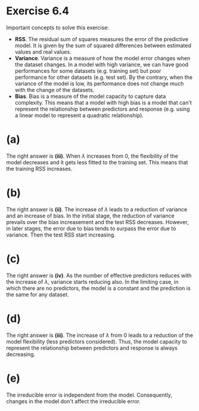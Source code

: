
# Exercise 6.4

Important concepts to solve this exercise:
* <b>RSS</b>. The residual sum of squares measures the error of the predictive model. It is given by the sum of squared differences between estimated values and real values.
* <b>Variance</b>. Variance is a measure of how the model error changes when the dataset changes. In a model with high variance, we can have good performances for some datasets (e.g. training set) but poor performance for other datasets (e.g. test set). By the contrary, when the variance of the model is low, its performance does not change much with the change of the datasets.
* <b>Bias</b>. Bias is a measure of the model capacity to capture data complexity. This means that a model with high bias is a model that can't represent the relationship between predictors and response (e.g. using a linear model to represent a quadratic relationship).

# (a)

The right answer is <b>(iii)</b>. When $\lambda$ increases from 0, the flexibility of the model decreases and it gets less fitted to the training set. This means that the training RSS increases.

# (b)

The right answer is <b>(ii)</b>. The increase of $\lambda$ leads to a reduction of variance and an increase of bias. In the initial stage, the reduction of variance prevails over the bias increasement and the test RSS decreases. However, in later stages, the error due to bias tends to surpass the error due to variance. Then the test RSS start increasing.

# (c)

The right answer is <b>(iv)</b>. As the number of effective predictors reduces with the increase of $\lambda$, variance starts reducing also. In the limiting case, in which there are no predictors, the model is a constant and the prediction is the same for any dataset.

# (d)

The right answer is <b>(iii)</b>. The increase of $\lambda$ from 0 leads to a reduction of the model flexibility (less predictors considered). Thus, the model capacity to represent the relationship between predictors and response is always decreasing.

# (e)

The irreducible error is independent from the model. Consequently, changes in the model don't affect the irreducible error.

